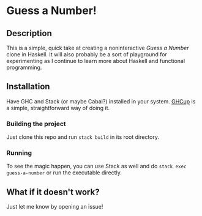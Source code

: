 # Guess a Number!

## Description

This is a simple, quick take at creating a noninteractive _Guess a Number_ clone in Haskell.
It will also probably be a sort of playground for experimenting as I continue to learn more about Haskell and functional programming.

## Installation

Have GHC and Stack (or maybe Cabal?) installed in your system. [GHCup](https://www.haskell.org/ghcup/) is a simple, straightforward way of doing it.

### Building the project

Just clone this repo and run `stack build` in its root directory.

### Running

To see the magic happen, you can use Stack as well and do `stack exec guess-a-number` or run the executable directly.

## What if it doesn't work?

Just let me know by opening an issue!
